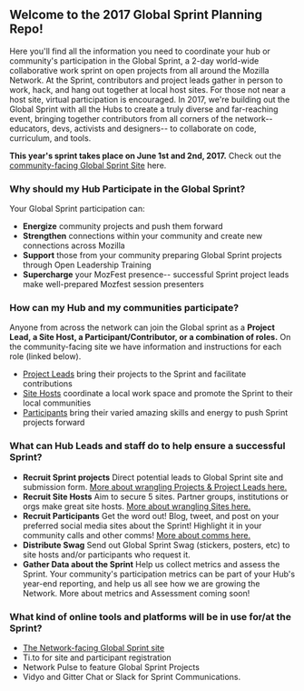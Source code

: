 ## Welcome to the 2017 Global Sprint Planning Repo!

Here you'll find all the information you need to coordinate your hub or community's participation in the Global Sprint, a 2-day world-wide collaborative work sprint on open projects from all around the Mozilla Network. At the Sprint, contributors and project leads gather in person to work, hack, and hang out together at local host sites. For those not near a host site, virtual participation is encouraged. In 2017, we're building out the Global Sprint with all the Hubs to create a truly diverse and far-reaching event, bringing together contributors from all corners of the network-- educators, devs, activists and designers-- to collaborate on code, curriculum, and tools.
 
 **This year's sprint takes place on June 1st and 2nd, 2017.** Check out the [community-facing Global Sprint Site](https://mozilla.github.io/global-sprint/) here.

### Why should my Hub Participate in the Global Sprint?
Your Global Sprint participation can:

* **Energize** community projects and push them forward
* **Strengthen** connections within your community and create new connections across Mozilla
* **Support** those from your community preparing Global Sprint projects through Open Leadership Training 
* **Supercharge** your MozFest presence-- successful Sprint project leads make well-prepared Mozfest session presenters

### How can my Hub and my communities participate?
Anyone from across the network can join the Global sprint as a **Project Lead, a Site Host, a Participant/Contributor, or a combination of roles.** On the community-facing site we have information and instructions for each role (linked below). 

* [Project Leads](https://mozilla.github.io/global-sprint/projects/) bring their projects to the Sprint and facilitate contributions 
* [Site Hosts](https://mozilla.github.io/global-sprint/site-hosts/) coordinate a local work space and promote the Sprint to their local communities
* [Participants](https://mozilla.github.io/global-sprint/participants/) bring their varied amazing skills and energy to push Sprint projects forward

### What can Hub Leads and staff do to help ensure a successful Sprint?

* **Recruit Sprint projects**  Direct potential leads to Global Sprint site and submission form. [More about wrangling Projects & Project Leads here.](https://github.com/MozillaFoundation/2017-global-sprint-planning/blob/master/project-selection.md)
* **Recruit Site Hosts** Aim to secure 5 sites. Partner groups, institutions or orgs make great site hosts. [More about wrangling Sites here.](https://github.com/MozillaFoundation/2017-global-sprint-planning/blob/master/sites.md) 
* **Recruit Participants** Get the word out! Blog, tweet, and post on your preferred social media sites about the Sprint! Highlight it in your community calls and other comms! [More about comms here.](https://github.com/MozillaFoundation/2017-global-sprint-planning/blob/master/communications.md)
* **Distribute Swag** Send out Global Sprint Swag (stickers, posters, etc) to site hosts and/or participants who request it.
* **Gather Data about the Sprint** Help us collect metrics and assess the Sprint. Your community's participation metrics can be part of your Hub's year-end reporting, and help us all see how we are growing the Network. More about metrics and Assessment coming soon!

### What kind of online tools and platforms will be in use for/at the Sprint?
* [The Network-facing Global Sprint site](https://mozilla.github.io/global-sprint/)
* Ti.to for site and participant registration
* Network Pulse to feature Global Sprint Projects 
* Vidyo and Gitter Chat or Slack for Sprint Communications.



